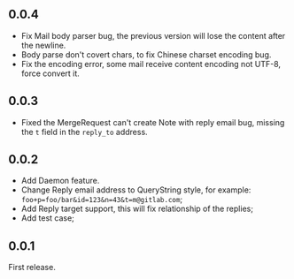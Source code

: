 ## 0.0.4

- Fix Mail body parser bug, the previous version will lose the content after the newline.
- Body parse don't covert chars, to fix Chinese charset encoding bug.
- Fix the encoding error, some mail receive content encoding not UTF-8, force convert it.

## 0.0.3

- Fixed the MergeRequest can't create Note with reply email bug, missing the `t` field in the `reply_to` address.

## 0.0.2

- Add Daemon feature.
- Change Reply email address to QueryString style, for example: `foo+p=foo/bar&id=123&n=43&t=m@gitlab.com`;
- Add Reply target support, this will fix relationship of the replies;
- Add test case;

## 0.0.1

First release.
